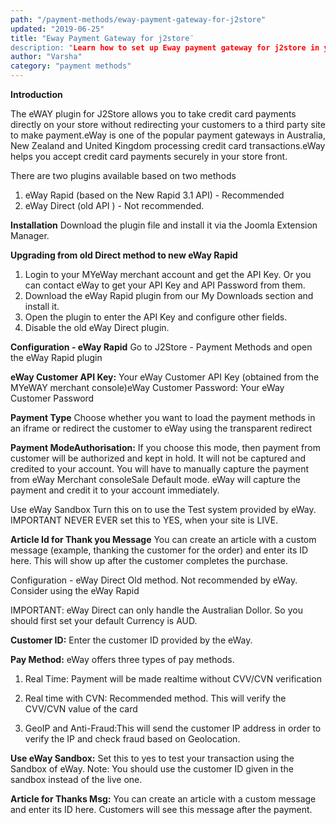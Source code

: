 ```yaml
---
path: "/payment-methods/eway-payment-gateway-for-j2store"
updated: "2019-06-25"
title: "Eway Payment Gateway for j2store¨
description: "Learn how to set up Eway payment gateway for j2store in your site."
author: "Varsha"
category: "payment methods"
---
```


**Introduction**

The eWAY plugin for J2Store allows you to take credit card payments directly on your store without redirecting your customers to a third party site to make payment.eWay is one of the popular payment gateways in Australia, New Zealand and United Kingdom processing credit card transactions.eWay helps you accept credit card payments securely in your store front.

There are two plugins available based on two methods

1. eWay Rapid (based on the New Rapid 3.1 API) - Recommended
2. eWay Direct (old API ) - Not recommended.

**Installation**
Download the plugin file and install it via the Joomla Extension Manager.

**Upgrading from old Direct method to new eWay Rapid**

1. Login to your MYeWay merchant account and get the API Key. Or you can contact eWay to get your API Key and API Password from them.
2. Download the eWay Rapid plugin from our My Downloads section and install it.
3. Open the plugin to enter the API Key and configure other fields.
4. Disable the old eWay Direct plugin.

**Configuration - eWay Rapid**
Go to J2Store - Payment Methods and open the eWay Rapid plugin

**eWay Customer API Key:** 
Your eWay Customer API Key (obtained from the MYeWAY merchant console)eWay Customer Password: Your eWay Customer Password

**Payment Type** 
Choose whether you want to load the payment methods in an iframe or redirect the customer to eWay using the transparent redirect

**Payment ModeAuthorisation:** 
If you choose this mode, then payment from customer will be authorized and kept in hold. It will not be captured and credited to your account. You will have to manually capture the payment from eWay Merchant consoleSale Default mode. eWay will capture the payment and credit it to your account immediately.

Use eWay Sandbox Turn this on to use the Test system provided by eWay. IMPORTANT NEVER EVER set this to YES, when your site is LIVE.

**Article Id for Thank you Message** 
You can create an article with a custom message (example, thanking the customer for the order) and enter its ID here. This will show up after the customer completes the purchase.

Configuration - eWay Direct
Old method. Not recommended by eWay. Consider using the eWay Rapid

IMPORTANT: eWay Direct can only handle the Australian Dollor. So you should first set your default Currency is AUD.

**Customer ID:**
Enter the customer ID provided by the eWay.

**Pay Method:**
eWay offers three types of pay methods.

1. Real Time: Payment will be made realtime without CVV/CVN verification

2. Real time with CVN: Recommended method. This will verify the CVV/CVN value of the card

3. GeoIP and Anti-Fraud:This will send the customer IP address in order to verify the IP and check fraud based on Geolocation.

**Use eWay Sandbox:**
Set this to yes to test your transaction using the Sandbox of eWay. Note: You should use the customer ID given in the sandbox instead of the live one.

**Article for Thanks Msg:**
You can create an article with a custom message and enter its ID here. Customers will see this message after the payment.